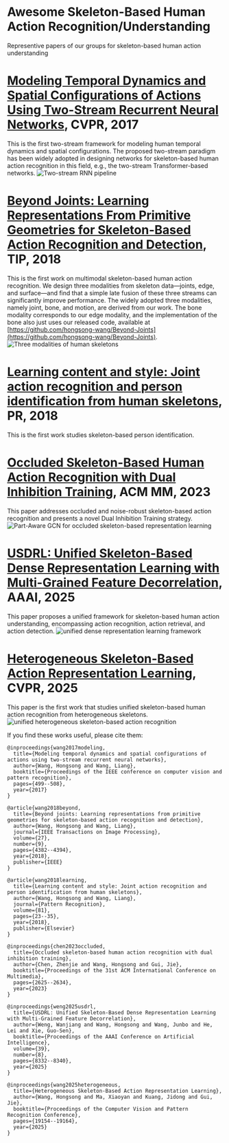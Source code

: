 #  Awesome Skeleton-Based Human Action Recognition/Understanding
Representive papers of our groups for skeleton-based human action understanding

# [Modeling Temporal Dynamics and Spatial Configurations of Actions Using Two-Stream Recurrent Neural Networks](https://github.com/hongsong-wang/skeleton_action_awesome/blob/main/Modeling%20Temporal%20Dynamics%20and%20Spatial%20Configurations%20of%20Actions%20Using%20Two-Stream%20Recurrent%20Neural%20Networks.pdf), CVPR, 2017
This is the first two-stream framework for modeling human temporal dynamics and spatial configurations. The proposed two-stream paradigm has been widely adopted in designing networks for skeleton-based human action recognition in this field, e.g., the two-stream Transformer-based networks.
![Two-stream RNN pipeline](images/two_stream.jpg)

# [Beyond Joints: Learning Representations From Primitive Geometries for Skeleton-Based Action Recognition and Detection](https://github.com/hongsong-wang/skeleton_action_awesome/blob/main/Beyond_Joints_Learning_Representations_From_Primitive_Geometries_for_Skeleton-Based_Action_Recognition_and_Detection.pdf), TIP, 2018
This is the first work on multimodal skeleton-based human action recognition. We design three modalities from skeleton data—joints, edge, and surface—and find that a simple late fusion of these three streams can significantly improve performance. The widely adopted three modalities, namely joint, bone, and motion, are derived from our work. The bone modality corresponds to our edge modality, and the implementation of the bone also just uses our released code, available at [https://github.com/hongsong-wang/Beyond-Joints](https://github.com/hongsong-wang/Beyond-Joints). 
![Three modalities of human skeletons](images/edge_face.jpg)

# [Learning content and style: Joint action recognition and person identification from human skeletons](https://github.com/hongsong-wang/skeleton_action_awesome/blob/main/Learning%20content%20and%20style%20Joint%20action%20recognition%20and%20person%20identification%20from%20human%20skeletons.pdf), PR, 2018
This is the first work studies skeleton-based person identification.

# [Occluded Skeleton-Based Human Action Recognition with Dual Inhibition Training](https://github.com/hongsong-wang/skeleton_action_awesome/blob/main/Occluded%20Skeleton-Based%20Human%20Action%20Recognition%20with%20Dual%20Inhibition%20Training.pdf), ACM MM, 2023
This paper addresses occluded and noise-robust skeleton-based action recognition and presents a novel Dual Inhibition Training strategy.
![Part-Aware GCN for occluded skeleton-based representation learning](images/PDGCN.png)

# [USDRL: Unified Skeleton-Based Dense Representation Learning with Multi-Grained Feature Decorrelation](https://github.com/wengwanjiang/USDRL/tree/main), AAAI, 2025
This paper proposes a unified framework for skeleton-based human action understanding, encompassing action recognition, action retrieval, and action detection.
![unified dense representation learning framework](images/aaai25.png)

# [Heterogeneous Skeleton-Based Action Representation Learning](https://openaccess.thecvf.com/content/CVPR2025/html/Wang_Heterogeneous_Skeleton-Based_Action_Representation_Learning_CVPR_2025_paper.html), CVPR, 2025
This paper is the first work that studies unified skeleton-based human action recognition from heterogeneous skeletons.
![unified heterogeneous skeleton-based action recognition](images/cvpr25.png)

If you find these works useful, please cite them:
```
@inproceedings{wang2017modeling,
  title={Modeling temporal dynamics and spatial configurations of actions using two-stream recurrent neural networks},
  author={Wang, Hongsong and Wang, Liang},
  booktitle={Proceedings of the IEEE conference on computer vision and pattern recognition},
  pages={499--508},
  year={2017}
}

@article{wang2018beyond,
  title={Beyond joints: Learning representations from primitive geometries for skeleton-based action recognition and detection},
  author={Wang, Hongsong and Wang, Liang},
  journal={IEEE Transactions on Image Processing},
  volume={27},
  number={9},
  pages={4382--4394},
  year={2018},
  publisher={IEEE}
}

@article{wang2018learning,
  title={Learning content and style: Joint action recognition and person identification from human skeletons},
  author={Wang, Hongsong and Wang, Liang},
  journal={Pattern Recognition},
  volume={81},
  pages={23--35},
  year={2018},
  publisher={Elsevier}
}

@inproceedings{chen2023occluded,
  title={Occluded skeleton-based human action recognition with dual inhibition training},
  author={Chen, Zhenjie and Wang, Hongsong and Gui, Jie},
  booktitle={Proceedings of the 31st ACM International Conference on Multimedia},
  pages={2625--2634},
  year={2023}
}

@inproceedings{weng2025usdrl,
  title={USDRL: Unified Skeleton-Based Dense Representation Learning with Multi-Grained Feature Decorrelation},
  author={Weng, Wanjiang and Wang, Hongsong and Wang, Junbo and He, Lei and Xie, Guo-Sen},
  booktitle={Proceedings of the AAAI Conference on Artificial Intelligence},
  volume={39},
  number={8},
  pages={8332--8340},
  year={2025}
}

@inproceedings{wang2025heterogeneous,
  title={Heterogeneous Skeleton-Based Action Representation Learning},
  author={Wang, Hongsong and Ma, Xiaoyan and Kuang, Jidong and Gui, Jie},
  booktitle={Proceedings of the Computer Vision and Pattern Recognition Conference},
  pages={19154--19164},
  year={2025}
}

```
